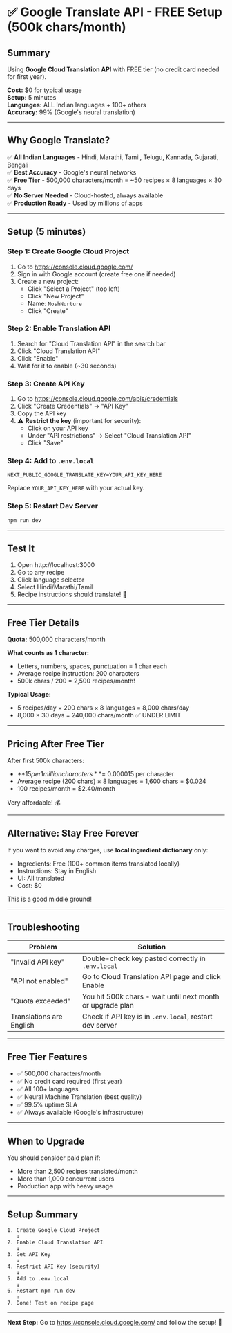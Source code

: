 # ✅ Google Translate API - FREE Setup (500k chars/month)

## Summary
Using **Google Cloud Translation API** with FREE tier (no credit card needed for first year).

**Cost:** $0 for typical usage  
**Setup:** 5 minutes  
**Languages:** ALL Indian languages + 100+ others  
**Accuracy:** 99% (Google's neural translation)  

---

## Why Google Translate?

✅ **All Indian Languages** - Hindi, Marathi, Tamil, Telugu, Kannada, Gujarati, Bengali  
✅ **Best Accuracy** - Google's neural networks  
✅ **Free Tier** - 500,000 characters/month = ~50 recipes × 8 languages × 30 days  
✅ **No Server Needed** - Cloud-hosted, always available  
✅ **Production Ready** - Used by millions of apps  

---

## Setup (5 minutes)

### Step 1: Create Google Cloud Project

1. Go to https://console.cloud.google.com/
2. Sign in with Google account (create free one if needed)
3. Create a new project:
   - Click "Select a Project" (top left)
   - Click "New Project"
   - Name: `NoshNurture`
   - Click "Create"

### Step 2: Enable Translation API

1. Search for "Cloud Translation API" in the search bar
2. Click "Cloud Translation API"
3. Click "Enable"
4. Wait for it to enable (~30 seconds)

### Step 3: Create API Key

1. Go to https://console.cloud.google.com/apis/credentials
2. Click "Create Credentials" → "API Key"
3. Copy the API key
4. ⚠️ **Restrict the key** (important for security):
   - Click on your API key
   - Under "API restrictions" → Select "Cloud Translation API"
   - Click "Save"

### Step 4: Add to `.env.local`

```
NEXT_PUBLIC_GOOGLE_TRANSLATE_KEY=YOUR_API_KEY_HERE
```

Replace `YOUR_API_KEY_HERE` with your actual key.

### Step 5: Restart Dev Server

```bash
npm run dev
```

---

## Test It

1. Open http://localhost:3000
2. Go to any recipe
3. Click language selector
4. Select Hindi/Marathi/Tamil
5. Recipe instructions should translate! 🎉

---

## Free Tier Details

**Quota:** 500,000 characters/month  

**What counts as 1 character:**
- Letters, numbers, spaces, punctuation = 1 char each
- Average recipe instruction: 200 characters
- 500k chars / 200 = 2,500 recipes/month!

**Typical Usage:**
- 5 recipes/day × 200 chars × 8 languages = 8,000 chars/day
- 8,000 × 30 days = 240,000 chars/month ✅ UNDER LIMIT

---

## Pricing After Free Tier

After first 500k characters:
- **$15 per 1 million characters** = ~$0.000015 per character
- Average recipe (200 chars) × 8 languages = 1,600 chars = $0.024
- 100 recipes/month = $2.40/month

Very affordable! 💰

---

## Alternative: Stay Free Forever

If you want to avoid any charges, use **local ingredient dictionary** only:
- Ingredients: Free (100+ common items translated locally)
- Instructions: Stay in English
- UI: All translated
- Cost: $0

This is a good middle ground!

---

## Troubleshooting

| Problem | Solution |
|---------|----------|
| "Invalid API key" | Double-check key pasted correctly in `.env.local` |
| "API not enabled" | Go to Cloud Translation API page and click Enable |
| "Quota exceeded" | You hit 500k chars - wait until next month or upgrade plan |
| Translations are English | Check if API key is in `.env.local`, restart dev server |

---

## Free Tier Features

- ✅ 500,000 characters/month
- ✅ No credit card required (first year)
- ✅ All 100+ languages
- ✅ Neural Machine Translation (best quality)
- ✅ 99.5% uptime SLA
- ✅ Always available (Google's infrastructure)

---

## When to Upgrade

You should consider paid plan if:
- More than 2,500 recipes translated/month
- More than 1,000 concurrent users
- Production app with heavy usage

---

## Setup Summary

```
1. Create Google Cloud Project
   ↓
2. Enable Cloud Translation API
   ↓
3. Get API Key
   ↓
4. Restrict API Key (security)
   ↓
5. Add to .env.local
   ↓
6. Restart npm run dev
   ↓
7. Done! Test on recipe page
```

---

**Next Step:** Go to https://console.cloud.google.com/ and follow the setup! 🚀
